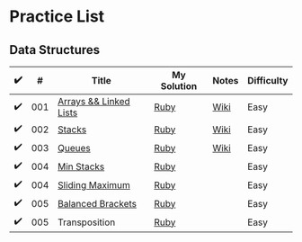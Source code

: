 # Practice List

## Data Structures

| :heavy_check_mark: | #   | Title                          | My Solution  | Notes        | Difficulty |
| ------------------ | --- | ------------------------------ | ------------ | ------------ | ---------- |
| :heavy_check_mark: | 001 | [Arrays && Linked Lists][p000] | [Ruby][p000] | [Wiki][w000] | Easy       |
| :heavy_check_mark: | 002 | [Stacks][p001]                 | [Ruby][p001] | [Wiki][w001] | Easy       |
| :heavy_check_mark: | 003 | [Queues][p002]                 | [Ruby][p002] | [Wiki][w002] | Easy       |
| :heavy_check_mark: | 004 | [Min Stacks][p003]             | [Ruby][p003] |              | Easy       |
| :heavy_check_mark: | 004 | [Sliding Maximum][p004]        | [Ruby][p004] |              | Easy       |
| :heavy_check_mark: | 005 | [Balanced Brackets][p005]      | [Ruby][p003] |              | Easy       |
| :heavy_check_mark: | 005 | Transposition                  | [Ruby][p003] |              | Easy       |


[p000]:https://repl.it/@simandebvu/data-structures-algorithms#src/data-structures/LINKED%20LISTS/linked_list.rb
[p001]:https://repl.it/@simandebvu/data-structures-algorithms#src/data-structures/STACKS/[ARRAY]%20Stacks.rb
[p002]:https://repl.it/@simandebvu/data-structures-algorithms#src/data-structures/QUEUES/[LINKED%20LISTS]%20Queues.rb
[p003]:https://repl.it/@simandebvu/data-structures-algorithms#src/data-structures/STACKS/[LINKED%20LISTS]%20Stacks.rb
[p004]:https://repl.it/@simandebvu/data-structures-algorithms#src/algorithms/Sliding-Maximum.rb
[p005]:https://repl.it/@simandebvu/data-structures-algorithms#src/algorithms/Balanced-Brackets.rb

[w000]:https://github.com/simandebvu/data-structures-algorithms/wiki/DATA-STRUCTURES-:-LINKED-LISTS
[w001]:https://github.com/simandebvu/data-structures-algorithms/wiki/DATA-STRUCTURE-:-**STACKS**
[w002]:https://github.com/simandebvu/data-structures-algorithms/wiki/DATA-STRUCTURE-:-QUEUES
